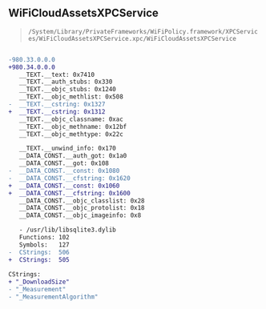 ## WiFiCloudAssetsXPCService

> `/System/Library/PrivateFrameworks/WiFiPolicy.framework/XPCServices/WiFiCloudAssetsXPCService.xpc/WiFiCloudAssetsXPCService`

```diff

-980.33.0.0.0
+980.34.0.0.0
   __TEXT.__text: 0x7410
   __TEXT.__auth_stubs: 0x330
   __TEXT.__objc_stubs: 0x1240
   __TEXT.__objc_methlist: 0x508
-  __TEXT.__cstring: 0x1327
+  __TEXT.__cstring: 0x1312
   __TEXT.__objc_classname: 0xac
   __TEXT.__objc_methname: 0x12bf
   __TEXT.__objc_methtype: 0x22c

   __TEXT.__unwind_info: 0x170
   __DATA_CONST.__auth_got: 0x1a0
   __DATA_CONST.__got: 0x108
-  __DATA_CONST.__const: 0x1080
-  __DATA_CONST.__cfstring: 0x1620
+  __DATA_CONST.__const: 0x1060
+  __DATA_CONST.__cfstring: 0x1600
   __DATA_CONST.__objc_classlist: 0x28
   __DATA_CONST.__objc_protolist: 0x18
   __DATA_CONST.__objc_imageinfo: 0x8

   - /usr/lib/libsqlite3.dylib
   Functions: 102
   Symbols:   127
-  CStrings:  506
+  CStrings:  505
 
CStrings:
+ "_DownloadSize"
- "_Measurement"
- "_MeasurementAlgorithm"

```
